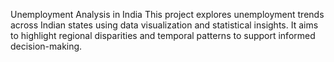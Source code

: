 Unemployment Analysis in India
This project explores unemployment trends across Indian states using data visualization and statistical insights. It aims to highlight regional disparities and temporal patterns to support informed decision-making.
